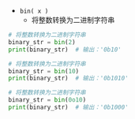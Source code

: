 - `bin( x )`
	- 将整数转换为二进制字符串
```python
# 将整数转换为二进制字符串
binary_str = bin(2)
print(binary_str)  # 输出：'0b10'

# 将整数转换为二进制字符串
binary_str = bin(10)
print(binary_str)  # 输出：'0b1010'

# 将整数转换为二进制字符串
binary_str = bin(0o10)
print(binary_str)  # 输出：'0b1000'
```